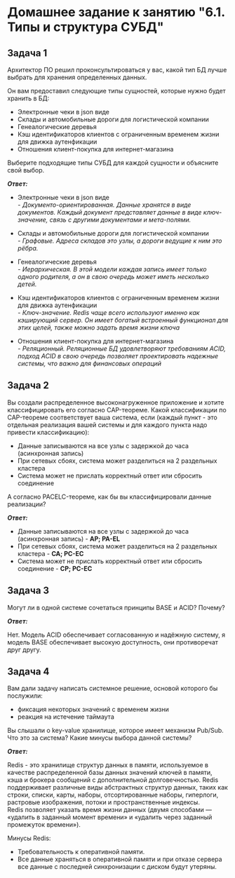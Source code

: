 # Домашнее задание к занятию "6.1. Типы и структура СУБД"

## Задача 1

Архитектор ПО решил проконсультироваться у вас, какой тип БД лучше выбрать для хранения определенных данных.

Он вам предоставил следующие типы сущностей, которые нужно будет хранить в БД:

+ Электронные чеки в json виде
+ Склады и автомобильные дороги для логистической компании
+ Генеалогические деревья
+ Кэш идентификаторов клиентов с ограниченным временем жизни для движка аутенфикации
+ Отношения клиент-покупка для интернет-магазина

Выберите подходящие типы СУБД для каждой сущности и объясните свой выбор.

***Ответ:***

+ Электронные чеки в json виде<br>
    \- *Документо-ориентированная. Данные хранятся в виде документов. Каждый документ представляет данные в виде ключ-значение, связь с другими документами и мета-полями.*

+ Склады и автомобильные дороги для логистической компании<br>
    \- *Графовые. Адреса складов это узлы, а дороги ведущие к ним это рёбра.*

+ Генеалогические деревья<br>
    \- *Иерархическая. В этой модели каждая запись имеет только одного родителя, а он в свою очередь может иметь несколько детей.*

+ Кэш идентификаторов клиентов с ограниченным временем жизни для движка аутенфикации<br>
    \- *Ключ-значение. Redis чаще всего используют именно как кэширующий сервер. Он имеет богатый встроенный функционал для этих целей, также можно задать время жизни ключа*

+ Отношения клиент-покупка для интернет-магазина<br>
    \- *Реляционный. Реляционные БД удовлетворяют требованиям ACID, подход ACID в свою очередь позволяет проектировать надежные системы, что важно для финансовых операций*

## Задача 2

Вы создали распределенное высоконагруженное приложение и хотите классифицировать его согласно CAP-теореме. Какой классификации по CAP-теореме соответствует ваша система, если (каждый пункт - это отдельная реализация вашей системы и для каждого пункта надо привести классификацию):

+ Данные записываются на все узлы с задержкой до часа (асинхронная запись)
+ При сетевых сбоях, система может разделиться на 2 раздельных кластера
+ Система может не прислать корректный ответ или сбросить соединение

А согласно PACELC-теореме, как бы вы классифицировали данные реализации?

***Ответ:***

+ Данные записываются на все узлы с задержкой до часа (асинхронная запись) - __AP; PA-EL__
+ При сетевых сбоях, система может разделиться на 2 раздельных кластера - __CA; PC-EC__
+ Система может не прислать корректный ответ или сбросить соединение - __CP; PC-EC__



## Задача 3

Могут ли в одной системе сочетаться принципы BASE и ACID? Почему?


***Ответ:***

Нет. Модель ACID обеспечивает согласованную и надёжную систему, я модель BASE обеспечивает высокую доступность, они противоречат друг другу.

## Задача 4

Вам дали задачу написать системное решение, основой которого бы послужили:

+ фиксация некоторых значений с временем жизни
+ реакция на истечение таймаута

Вы слышали о key-value хранилище, которое имеет механизм Pub/Sub. Что это за система? Какие минусы выбора данной системы?

***Ответ:***

Redis - это хранилище структур данных в памяти, используемое в качестве распределенной базы данных значений ключей в памяти, кэша и брокера сообщений с дополнительной долговечностью. Redis поддерживает различные виды абстрактных структур данных, таких как строки, списки, карты, наборы, отсортированные наборы, гиперлоги, растровые изображения, потоки и пространственные индексы.<br>
Redis позволяет указать время жизни данных (двумя способами — «удалить в заданный момент времени» и «удалить через заданный промежуток времени»). 

Минусы Redis:<br>
+ Требовательность к оперативной памяти.<br>
+ Все данные храняться в оперативной памяти и при отказе сервера все данные с последней синхронизации с диском будут утеряны.
